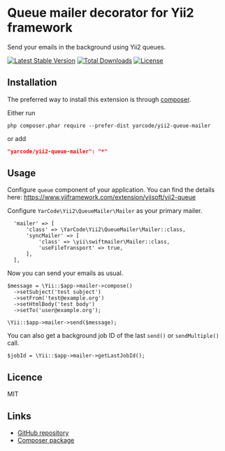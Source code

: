 # Queue mailer decorator for Yii2 framework
Send your emails in the background using Yii2 queues.

[![Latest Stable Version](https://poser.pugx.org/t-kanstantsin/yii2-queue-mailer/v/stable)](https://packagist.org/packages/t-kanstantsin/yii2-queue-mailer)
[![Total Downloads](https://poser.pugx.org/t-kanstantsin/yii2-queue-mailer/downloads)](https://packagist.org/packages/t-kanstantsin/yii2-queue-mailer)
[![License](https://poser.pugx.org/t-kanstantsin/yii2-queue-mailer/license)](https://packagist.org/packages/t-kanstantsin/yii2-queue-mailer)

## Installation

The preferred way to install this extension is through [composer](http://getcomposer.org/download/).

Either run

```
php composer.phar require --prefer-dist yarcode/yii2-queue-mailer
```

or add

```json
"yarcode/yii2-queue-mailer": "*"
```

## Usage

Configure `queue` component of your application.
You can find the details here: https://www.yiiframework.com/extension/yiisoft/yii2-queue

Configure `YarCode\Yii2\QueueMailer\Mailer` as your primary mailer.

```
  'mailer' => [
      'class' => \YarCode\Yii2\QueueMailer\Mailer::class,
      'syncMailer' => [
          'class' => \yii\swiftmailer\Mailer::class,
          'useFileTransport' => true,
      ],
  ],
```

Now you can send your emails as usual.

```
$message = \Yii::$app->mailer->compose()
  ->setSubject('test subject')
  ->setFrom('test@example.org')
  ->setHtmlBody('test body')
  ->setTo('user@example.org');

\Yii::$app->mailer->send($message);
```

You can also get a background job ID of the last `send()` or `sendMultiple()` call.
```
$jobId = \Yii::$app->mailer->getLastJobId();
```
 
## Licence ##

MIT
    
## Links ##

* [GitHub repository](https://github.com/yarcode/yii2-queue-mailer)
* [Composer package](https://packagist.org/packages/yarcode/yii2-queue-mailer)